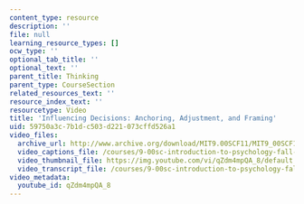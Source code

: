 ```yaml
---
content_type: resource
description: ''
file: null
learning_resource_types: []
ocw_type: ''
optional_tab_title: ''
optional_text: ''
parent_title: Thinking
parent_type: CourseSection
related_resources_text: ''
resource_index_text: ''
resourcetype: Video
title: 'Influencing Decisions: Anchoring, Adjustment, and Framing'
uid: 59750a3c-7b1d-c503-d221-073cffd526a1
video_files:
  archive_url: http://www.archive.org/download/MIT9.00SCF11/MIT9_00SCF11_lec13_300k.mp4
  video_captions_file: /courses/9-00sc-introduction-to-psychology-fall-2011/972aff92e3275f858a9bac218d9ca635_qZdm4mpQA_8.vtt
  video_thumbnail_file: https://img.youtube.com/vi/qZdm4mpQA_8/default.jpg
  video_transcript_file: /courses/9-00sc-introduction-to-psychology-fall-2011/b6a7b49fa886da0061805757ba20ef97_qZdm4mpQA_8.pdf
video_metadata:
  youtube_id: qZdm4mpQA_8
---
```

